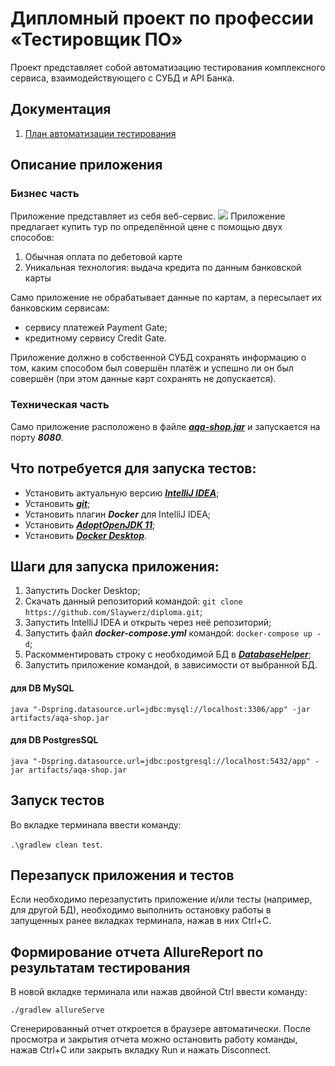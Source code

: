 # Дипломный проект по профессии «Тестировщик ПО»
Проект представляет собой автоматизацию тестирования комплексного сервиса, взаимодействующего с СУБД и API Банка.
## Документация
1. [План автоматизации тестирования](./documentation/Plan.md)

## Описание приложения
### Бизнес часть
Приложение представляет из себя веб-сервис.
![](https://raw.githubusercontent.com/netology-code/qa-diploma/master/pic/service.png)
Приложение предлагает купить тур по определённой цене с помощью двух способов:

1. Обычная оплата по дебетовой карте
2. Уникальная технология: выдача кредита по данным банковской карты

Само приложение не обрабатывает данные по картам, а пересылает их банковским сервисам:
* сервису платежей Payment Gate;
* кредитному сервису Credit Gate.

Приложение должно в собственной СУБД сохранять информацию о том, каким способом был совершён платёж и успешно ли он был совершён (при этом данные карт сохранять не допускается).
### Техническая часть
Само приложение расположено в файле [__*aqa-shop.jar*__](./artifacts/aqa-shop.jar) и запускается на порту __*8080*__.
## Что потребуется для запуска тестов:
* Установить актуальную версию [__*IntelliJ IDEA*__](https://www.jetbrains.com/ru-ru/idea/);
* Установить [__*git*__](https://git-scm.com/);
* Установить плагин __*Docker*__ для IntelliJ IDEA;
* Установить [__*AdoptOpenJDK 11*__](https://adoptopenjdk.net/);
* Установить [__*Docker Desktop*__](https://www.docker.com/products/docker-desktop).
## Шаги для запуска приложения:
1. Запустить Docker Desktop;
2. Скачать данный репозиторий командой:
```git clone https://github.com/Slaywerz/diploma.git```;
3. Запустить IntelliJ IDEA и открыть через неё репозиторий;
4. Запустить файл __*docker-compose.yml*__ командой:
```docker-compose up -d```;
6. Раскомментировать строку с необходимой БД в [__*DatabaseHelper*__](./src/test/java/ru/netology/database/DatabaseHelper.java);
7. Запустить приложение командой, в зависимости от выбранной БД. 
#### для DB MySQL
```
java "-Dspring.datasource.url=jdbc:mysql://localhost:3306/app" -jar artifacts/aqa-shop.jar
```
#### для DB PostgresSQL
```
java "-Dspring.datasource.url=jdbc:postgresql://localhost:5432/app" -jar artifacts/aqa-shop.jar
```
## Запуск тестов
Во вкладке терминала ввести команду:

```.\gradlew clean test```.

## Перезапуск приложения и тестов
Если необходимо перезапустить приложение и/или тесты (например, для другой БД), необходимо выполнить остановку работы в запущенных ранее вкладках терминала, нажав в них Ctrl+С.

## Формирование отчета AllureReport по результатам тестирования
В новой вкладке терминала или нажав двойной Ctrl ввести команду:
```
./gradlew allureServe
```

Сгенерированный отчет откроется в браузере автоматически. После просмотра и закрытия отчета можно остановить работу команды, нажав Ctrl+С или закрыть вкладку Run и нажать Disconnect.